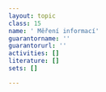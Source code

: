 ```yaml
---
layout: topic
class: 15
name: ' Měření informací'
guarantorname: ''
guarantorurl: ''
activities: []
literature: []
sets: []

---
```

